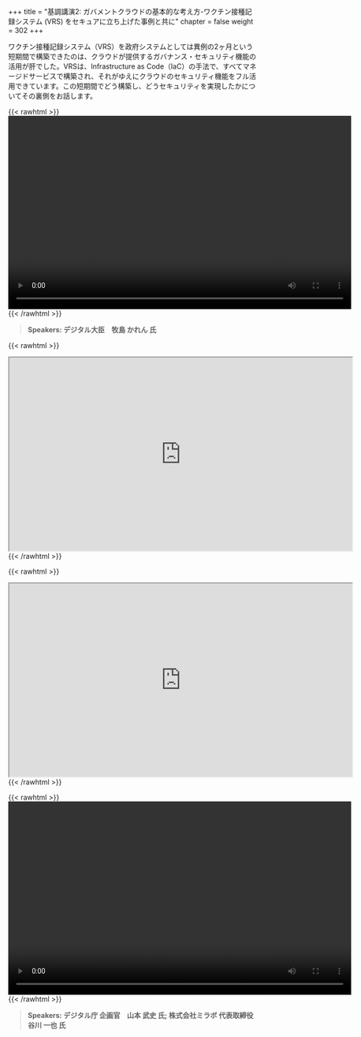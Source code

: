 +++
title = "基調講演2: ガバメントクラウドの基本的な考え方-ワクチン接種記録システム (VRS) をセキュアに立ち上げた事例と共に"
chapter = false
weight = 302
+++

ワクチン接種記録システム（VRS）を政府システムとしては異例の2ヶ月という短期間で構築できたのは、クラウドが提供するガバナンス・セキュリティ機能の活用が肝でした。VRSは、Infrastructure as Code（IaC）の手法で、すべてマネージドサービスで構築され、それがゆえにクラウドのセキュリティ機能をフル活用できています。この短期間でどう構築し、どうセキュリティを実現したかについてその裏側をお話します。

{{< rawhtml >}}
<video width="696" height="392" controls>
  <source src="https://dxjsvn24c4x1f.cloudfront.net/OnDemandTracks/keynote_2_1.mp4" type="video/mp4">
  Your browser doesn't support video.
</video>
{{< /rawhtml >}}

>  **Speakers: デジタル大臣　牧島 かれん 氏** 

{{< rawhtml >}}
<iframe src="https://dxjsvn24c4x1f.cloudfront.net/OnDemandTracks/keynote_2_1.pdf" name="keynote_2_1" width="696" height="392"></iframe>
<a href="https://dxjsvn24c4x1f.cloudfront.net/OnDemandTracks/keynote_2_1.pdf" target="keynote_2_1"></a>
{{< /rawhtml >}}

{{< rawhtml >}}
<iframe src="https://dxjsvn24c4x1f.cloudfront.net/OnDemandTracks/keynote_2_2.pdf" name="keynote_2_2" width="696" height="392"></iframe>
<a href="https://dxjsvn24c4x1f.cloudfront.net/OnDemandTracks/keynote_2_2.pdf" target="keynote_2_2"></a>
{{< /rawhtml >}}

{{< rawhtml >}}
<video width="696" height="392" controls>
  <source src="https://dxjsvn24c4x1f.cloudfront.net/OnDemandTracks/keynote_2_2.mp4" type="video/mp4">
  Your browser doesn't support video.
</video>
{{< /rawhtml >}}

>  **Speakers: デジタル庁 企画官　山本 武史 氏; 株式会社ミラボ 代表取締役　谷川 一也 氏** 

